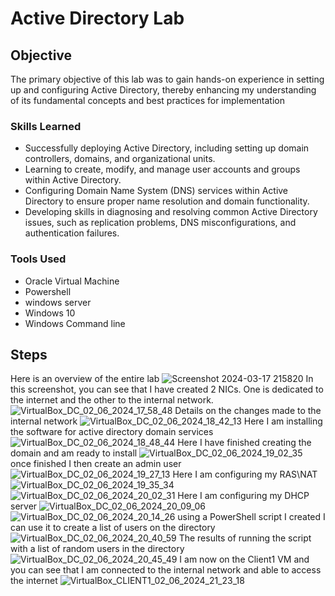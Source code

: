 # Active Directory Lab

## Objective

The primary objective of this lab was to gain hands-on experience in setting up and configuring Active Directory, thereby enhancing my understanding of its fundamental concepts and best practices for implementation

### Skills Learned

- Successfully deploying Active Directory, including setting up domain controllers, domains, and organizational units.
- Learning to create, modify, and manage user accounts and groups within Active Directory.
- Configuring Domain Name System (DNS) services within Active Directory to ensure proper name resolution and domain functionality.
- Developing skills in diagnosing and resolving common Active Directory issues, such as replication problems, DNS misconfigurations, and authentication failures.

### Tools Used

- Oracle Virtual Machine 
- Powershell
- windows server
- Windows 10
- Windows Command line 

## Steps
Here is an overview of the entire lab 
![Screenshot 2024-03-17 215820](https://github.com/Jpouncil23/Active-Directory-Lab/assets/163768012/bd3dca70-41e0-4201-b037-818f7ce94c5c)
In this screenshot, you can see that I have created 2 NICs. One is dedicated to the internet and the other to the internal network.
![VirtualBox_DC_02_06_2024_17_58_48](https://github.com/Jpouncil23/Active-Directory-Lab/assets/163768012/3f00606c-2c4c-4822-9346-7a2e993ad5a5)
Details on the changes made to the internal network
![VirtualBox_DC_02_06_2024_18_42_13](https://github.com/Jpouncil23/Active-Directory-Lab/assets/163768012/814886fc-82d9-4cb7-8d24-3f95ffc8974b)
Here I am installing the software for active directory domain services 
![VirtualBox_DC_02_06_2024_18_48_44](https://github.com/Jpouncil23/Active-Directory-Lab/assets/163768012/acd95b21-f3a6-4110-ae22-37f20ad4525d)
Here I have finished creating the domain and am ready to install
![VirtualBox_DC_02_06_2024_19_02_35](https://github.com/Jpouncil23/Active-Directory-Lab/assets/163768012/d28b79e7-4b01-4b27-810a-c992e43c6bfb)
once finished I then create an admin user 
![VirtualBox_DC_02_06_2024_19_27_13](https://github.com/Jpouncil23/Active-Directory-Lab/assets/163768012/77c24c89-a926-4391-a02d-aa698d1059cd)
Here I am configuring my RAS\NAT
![VirtualBox_DC_02_06_2024_19_35_34](https://github.com/Jpouncil23/Active-Directory-Lab/assets/163768012/ea842309-940c-4998-a723-090f0e365372)
![VirtualBox_DC_02_06_2024_20_02_31](https://github.com/Jpouncil23/Active-Directory-Lab/assets/163768012/44a2a0b0-adb6-484e-b3f2-29d9ba4a7eb6)
Here I am configuring my DHCP server 
![VirtualBox_DC_02_06_2024_20_09_06](https://github.com/Jpouncil23/Active-Directory-Lab/assets/163768012/ca1bd18f-0af3-4096-9a22-8d6189858f65)
![VirtualBox_DC_02_06_2024_20_14_26](https://github.com/Jpouncil23/Active-Directory-Lab/assets/163768012/8e7a0d46-5194-470b-88b6-68fa51cceba3)
using a PowerShell script I created I can use it to create a list of users on the directory 
![VirtualBox_DC_02_06_2024_20_40_59](https://github.com/Jpouncil23/Active-Directory-Lab/assets/163768012/a0479666-8acf-4df9-9e2d-a2876a3e6eef)
The results of running the script with a list of random users in the directory
![VirtualBox_DC_02_06_2024_20_45_49](https://github.com/Jpouncil23/Active-Directory-Lab/assets/163768012/9a5e32f7-87cb-446b-a80b-ea0b0415479f)
I am now on the Client1 VM and you can see that I am connected to the internal network and able to access the internet 
![VirtualBox_CLIENT1_02_06_2024_21_23_18](https://github.com/Jpouncil23/Active-Directory-Lab/assets/163768012/ba8b2b08-30e7-456b-9f90-542313173b17)





